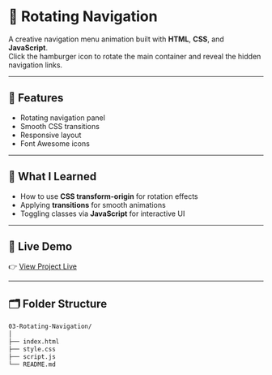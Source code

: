 # 🔄 Rotating Navigation

A creative navigation menu animation built with **HTML**, **CSS**, and **JavaScript**.  
Click the hamburger icon to rotate the main container and reveal the hidden navigation links.

---

## 🧩 Features

- Rotating navigation panel  
- Smooth CSS transitions  
- Responsive layout  
- Font Awesome icons

---

## 🧠 What I Learned

- How to use **CSS transform-origin** for rotation effects  
- Applying **transitions** for smooth animations  
- Toggling classes via **JavaScript** for interactive UI

---

## 🚀 Live Demo

👉 [View Project Live](https://alireza-la.github.io/50_Projects_50_Days/03-Rotating-Navigation/)

---

## 🗂️ Folder Structure

```bash
03-Rotating-Navigation/
│
├── index.html
├── style.css
├── script.js
└── README.md
